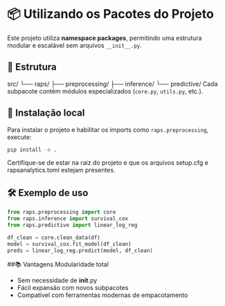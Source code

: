 # 📦 Utilizando os Pacotes do Projeto

Este projeto utiliza **namespace packages**, permitindo uma estrutura modular e escalável sem arquivos `__init__.py`.

## 🧩 Estrutura
src/ 
└── raps/ 
        ├── preprocessing/ 
        ├── inference/ 
        └── predictive/
Cada subpacote contém módulos especializados (`core.py`, `utils.py`, etc.).

## 🚀 Instalação local

Para instalar o projeto e habilitar os imports como `raps.preprocessing`, execute:

```bash
pip install -e .
```
Certifique-se de estar na raiz do projeto e que os arquivos setup.cfg e rapsanalytics.toml estejam presentes.

## 🛠️ Exemplo de uso
```python
from raps.preprocessing import core
from raps.inference import survival_cox
from raps.predictive import linear_log_reg

df_clean = core.clean_data(df)
model = survival_cox.fit_model(df_clean)
preds = linear_log_reg.predict(model, df_clean)
```

##📚 Vantagens
Modularidade total

- Sem necessidade de __init__.py
- Fácil expansão com novos subpacotes
- Compatível com ferramentas modernas de empacotamento